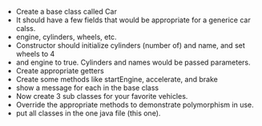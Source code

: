 * Create a base class called Car
* It should have a few fields that would be appropriate for a generice car calss.
* engine, cylinders, wheels, etc.
* Constructor should initialize cylinders (number of) and name, and set wheels to 4
* and engine to true. Cylinders and names would be passed parameters.
* Create appropriate getters
* Create some methods like startEngine, accelerate, and brake
* show a message for each in the base class
* Now create 3 sub classes for your favorite vehicles.
* Override the appropriate methods to demonstrate polymorphism in use.
* put all classes in the one java file (this one).
